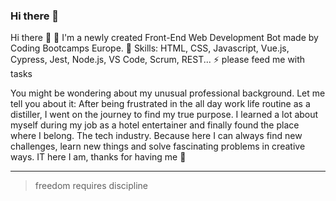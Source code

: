 ### Hi there 👋

<!--
**AnjaWurli/AnjaWurli** is a ✨ _special_ ✨ repository because its `README.md` (this file) appears on your GitHub profile.

Here are some ideas to get you started:

- 🔭 I’m currently working on ...
- 🌱 I’m currently learning 
- 👯 I’m looking to collaborate on ...
- 🤔 I’m looking for help with ...
- 💬 Ask me about ...
- 📫 How to reach me: ...
- 😄 Pronouns: ...
- ⚡ Fun fact: ...
-->

Hi there 👋
🤖 I'm a newly created Front-End Web Development Bot made by Coding Bootcamps Europe.
👀 Skills: HTML, CSS, Javascript, Vue.js, Cypress, Jest, Node.js, VS Code, Scrum, REST...
⚡ please feed me with tasks

You might be wondering about my unusual professional background. Let me tell you about it: 
After being frustrated in the all day work life routine as a distiller, I went on the journey to find my true purpose. I learned a lot about myself during my job as a hotel entertainer and finally found the place where I belong. The tech industry. Because here I can always find new challenges, learn new things and solve fascinating problems in creative ways.
IT here I am, thanks for having me 🤩


---
> freedom requires discipline
